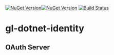 [![NuGet Version](http://img.shields.io/nuget/v/GeekLearning.Authentication.OAuth.Server.svg?style=flat-square)](https://www.nuget.org/packages/GeekLearning.Authentication.OAuth.Server/)[![NuGet Version](http://img.shields.io/nuget/v/GeekLearning.Authentication.OAuth.Server.Mvc.svg?style=flat-square)](https://www.nuget.org/packages/GeekLearning.Authentication.OAuth.Server.Mvc/)
[![Build Status](https://geeklearning.visualstudio.com/_apis/public/build/definitions/f841b266-7595-4d01-9ee1-4864cf65aa73/17/badge)](#)
# gl-dotnet-identity

## OAuth Server

